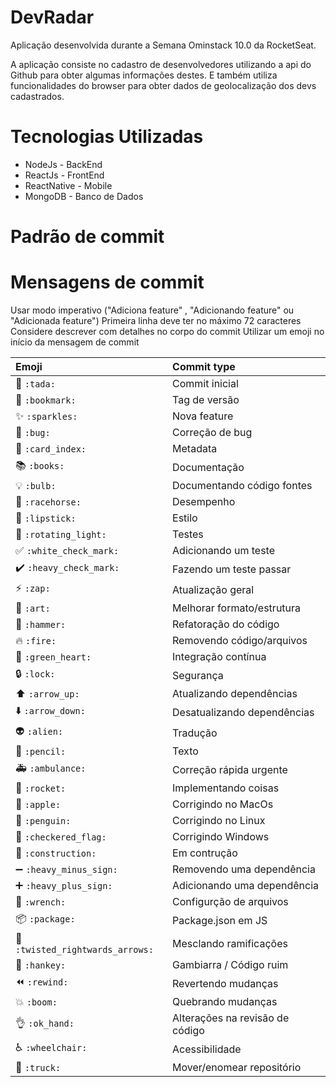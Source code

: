 # DevRadar
Aplicação desenvolvida durante a Semana Ominstack 10.0 da RocketSeat.

A aplicação consiste no cadastro de desenvolvedores utilizando a api do Github para obter algumas informações destes. E também utiliza funcionalidades do browser para obter dados de geolocalização dos devs cadastrados.

# Tecnologias Utilizadas
* NodeJs - BackEnd 
* ReactJs - FrontEnd 
* ReactNative - Mobile 
* MongoDB - Banco de Dados


# Padrão de commit
# Mensagens de commit

Usar modo imperativo ("Adiciona feature" , "Adicionando feature" ou "Adicionada feature")
Primeira linha deve ter no máximo 72 caracteres
Considere descrever com detalhes no corpo do commit
Utilizar um emoji no início da mensagem de commit

| Emoji                                         |   Commit type              
|:----------------------------------------------|:---------------------------
| :tada: `:tada:`                               | Commit inicial             
| :bookmark: `:bookmark:`                       | Tag de versão              
| :sparkles: `:sparkles:`                       | Nova feature           
| :bug: `:bug:`                                 | Correção de bug          
| :card_index: `:card_index:`                   | Metadata            
| :books: `:books:`                             | Documentação     
| :bulb: `:bulb:`                               | Documentando código fontes 
| :racehorse: `:racehorse:`                     | Desempenho
| :lipstick: `:lipstick:`                       | Estilo                
| :rotating_light: `:rotating_light:`           | Testes                
| :white_check_mark: `:white_check_mark:`       | Adicionando um teste         
| :heavy_check_mark: `:heavy_check_mark:`       | Fazendo um teste passar         
| :zap: `:zap:`                                 | Atualização geral             
| :art: `:art:`                                 | Melhorar formato/estrutura   
| :hammer: `:hammer:`                           | Refatoração do código            
| :fire: `:fire:`                               | Removendo código/arquivos      
| :green_heart: `:green_heart:`                 | Integração contínua    
| :lock: `:lock:`                               | Segurança         
| :arrow_up: `:arrow_up:`                       | Atualizando dependências   
| :arrow_down: `:arrow_down:`                   | Desatualizando dependências              
| :alien: `:alien:`                             | Tradução                
| :pencil: `:pencil:`                           | Texto                   
| :ambulance: `:ambulance:`                     | Correção rápida urgente       
| :rocket: `:rocket:`                           | Implementando coisas           
| :apple: `:apple:`                             | Corrigindo no MacOs          
| :penguin: `:penguin:`                         | Corrigindo no Linux            
| :checkered_flag: `:checkered_flag:`           | Corrigindo Windows       
| :construction:  `:construction:`              | Em contrução      
| :heavy_minus_sign: `:heavy_minus_sign:`       | Removendo uma dependência     
| :heavy_plus_sign: `:heavy_plus_sign:`         | Adicionando uma dependência                            
| :wrench: `:wrench:`                           | Configurção de arquivos      
| :package: `:package:`                         | Package.json em JS         
| :twisted_rightwards_arrows: `:twisted_rightwards_arrows:` | Mesclando ramificações          
| :hankey: `:hankey:`                           | Gambiarra / Código ruim   
| :rewind: `:rewind:`                           | Revertendo mudanças       
| :boom: `:boom:`                               | Quebrando mudanças       
| :ok_hand: `:ok_hand:`                         | Alterações na revisão de código      
| :wheelchair: `:wheelchair:`                   | Acessibilidade       
| :truck: `:truck:`                             | Mover/enomear repositório     